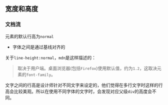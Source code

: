 ## 宽度和高度
### 文档流
元素的默认行高为`normal`
* 字体之间是通过基线对齐的

关于`line-height:normal`，`mdn`是这样描述的：  
> 取决于用户端。桌面浏览器(包括`Firefox`)使用默认值，约为`1.2`，这取决元素的`font-family`。

文字之间的行高是设计师针对不同文字来设定的，他们觉得在多行文字时这样的行高会比较美观。所以在使用不同字体的文字时，会发现对应父级`div`的高度会不同。


